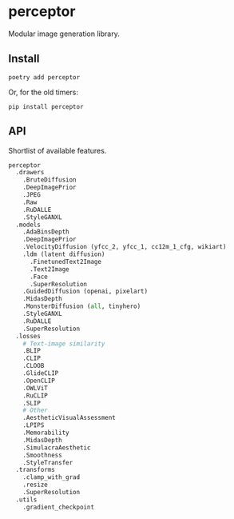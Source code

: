 # perceptor

Modular image generation library.

## Install

```
poetry add perceptor
```

Or, for the old timers:

```
pip install perceptor
```

## API

Shortlist of available features.

```python
perceptor
  .drawers
    .BruteDiffusion
    .DeepImagePrior
    .JPEG
    .Raw
    .RuDALLE
    .StyleGANXL
  .models
    .AdaBinsDepth
    .DeepImagePrior
    .VelocityDiffusion (yfcc_2, yfcc_1, cc12m_1_cfg, wikiart)
    .ldm (latent diffusion)
      .FinetunedText2Image
      .Text2Image
      .Face
      .SuperResolution
    .GuidedDiffusion (openai, pixelart)
    .MidasDepth
    .MonsterDiffusion (all, tinyhero)
    .StyleGANXL
    .RuDALLE
    .SuperResolution
  .losses
    # Text-image similarity
    .BLIP
    .CLIP
    .CLOOB
    .GlideCLIP
    .OpenCLIP
    .OWLViT
    .RuCLIP
    .SLIP
    # Other
    .AestheticVisualAssessment
    .LPIPS
    .Memorability
    .MidasDepth
    .SimulacraAesthetic
    .Smoothness
    .StyleTransfer
  .transforms
    .clamp_with_grad
    .resize
    .SuperResolution
  .utils
    .gradient_checkpoint
```
